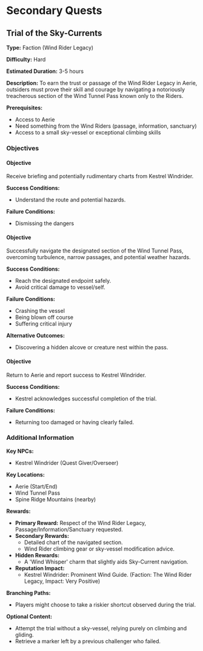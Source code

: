 # Secondary Quests

## Trial of the Sky-Currents

**Type:** Faction (Wind Rider Legacy)

**Difficulty:** Hard

**Estimated Duration:** 3-5 hours

**Description:** To earn the trust or passage of the Wind Rider Legacy in Aerie, outsiders must prove their skill and courage by navigating a notoriously treacherous section of the Wind Tunnel Pass known only to the Riders.

**Prerequisites:**
- Access to Aerie
- Need something from the Wind Riders (passage, information, sanctuary)
- Access to a small sky-vessel or exceptional climbing skills

### Objectives

#### Objective

Receive briefing and potentially rudimentary charts from Kestrel Windrider.

**Success Conditions:**
- Understand the route and potential hazards.

**Failure Conditions:**
- Dismissing the dangers

#### Objective

Successfully navigate the designated section of the Wind Tunnel Pass, overcoming turbulence, narrow passages, and potential weather hazards.

**Success Conditions:**
- Reach the designated endpoint safely.
- Avoid critical damage to vessel/self.

**Failure Conditions:**
- Crashing the vessel
- Being blown off course
- Suffering critical injury

**Alternative Outcomes:**
- Discovering a hidden alcove or creature nest within the pass.

#### Objective

Return to Aerie and report success to Kestrel Windrider.

**Success Conditions:**
- Kestrel acknowledges successful completion of the trial.

**Failure Conditions:**
- Returning too damaged or having clearly failed.

### Additional Information

**Key NPCs:**
- Kestrel Windrider (Quest Giver/Overseer)

**Key Locations:**
- Aerie (Start/End)
- Wind Tunnel Pass
- Spine Ridge Mountains (nearby)

**Rewards:**
- **Primary Reward:** Respect of the Wind Rider Legacy, Passage/Information/Sanctuary requested.
- **Secondary Rewards:**
  - Detailed chart of the navigated section.
  - Wind Rider climbing gear or sky-vessel modification advice.
- **Hidden Rewards:**
  - A 'Wind Whisper' charm that slightly aids Sky-Current navigation.
- **Reputation Impact:**
  - Kestrel Windrider: Prominent Wind Guide. (Faction: The Wind Rider Legacy, Impact: Very Positive)

**Branching Paths:**
- Players might choose to take a riskier shortcut observed during the trial.

**Optional Content:**
- Attempt the trial without a sky-vessel, relying purely on climbing and gliding.
- Retrieve a marker left by a previous challenger who failed.